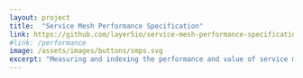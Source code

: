 ```yaml
---
layout: project
title:  "Service Mesh Performance Specification"
link: https://github.com/layer5io/service-mesh-performance-specification
#link: /performance
image: /assets/images/buttons/smps.svg
excerpt: "Measuring and indexing the performance and value of service mesh deployments."
---
```

